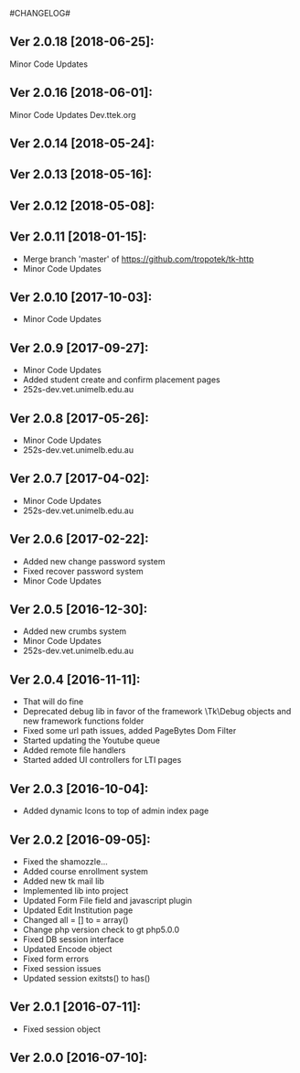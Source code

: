 #CHANGELOG#

Ver 2.0.18 [2018-06-25]:
-------------------------------
Minor Code Updates


Ver 2.0.16 [2018-06-01]:
-------------------------------
Minor Code Updates
Dev.ttek.org


Ver 2.0.14 [2018-05-24]:
-------------------------------


Ver 2.0.13 [2018-05-16]:
-------------------------------


Ver 2.0.12 [2018-05-08]:
-------------------------------


Ver 2.0.11 [2018-01-15]:
-------------------------------
 - Merge branch 'master' of https://github.com/tropotek/tk-http
 - Minor Code Updates


Ver 2.0.10 [2017-10-03]:
-------------------------------
 - Minor Code Updates


Ver 2.0.9 [2017-09-27]:
-------------------------------
 - Minor Code Updates
 - Added student create and confirm placement pages
 - 252s-dev.vet.unimelb.edu.au


Ver 2.0.8 [2017-05-26]:
-------------------------------
 - Minor Code Updates
 - 252s-dev.vet.unimelb.edu.au


Ver 2.0.7 [2017-04-02]:
-------------------------------
 - Minor Code Updates
 - 252s-dev.vet.unimelb.edu.au


Ver 2.0.6 [2017-02-22]:
-------------------------------
 - Added new change password system
 - Fixed recover password system
 - Minor Code Updates


Ver 2.0.5 [2016-12-30]:
-------------------------------
 - Added new crumbs system
 - Minor Code Updates
 - 252s-dev.vet.unimelb.edu.au


Ver 2.0.4 [2016-11-11]:
-------------------------------
 - That will do fine
 - Deprecated debug lib in favor of the framework \Tk\Debug objects and new framework functions folder
 - Fixed some url path issues, added PageBytes Dom Filter
 - Started updating the Youtube queue
 - Added remote file handlers
 - Started added UI controllers for LTI pages


Ver 2.0.3 [2016-10-04]:
-------------------------------
 - Added dynamic Icons to top of admin index page


Ver 2.0.2 [2016-09-05]:
-------------------------------
 - Fixed the shamozzle...
 - Added course enrollment system
 - Added new tk mail lib
 - Implemented lib into project
 - Updated Form File field and javascript plugin
 - Updated Edit Institution page
 - Changed all = [] to = array()
 - Change php version check to gt php5.0.0
 - Fixed DB session interface
 - Updated Encode object
 - Fixed form errors
 - Fixed session issues
 - Updated session exitsts() to has()


Ver 2.0.1 [2016-07-11]:
-------------------------------
 - Fixed session object


Ver 2.0.0 [2016-07-10]:
-------------------------------


